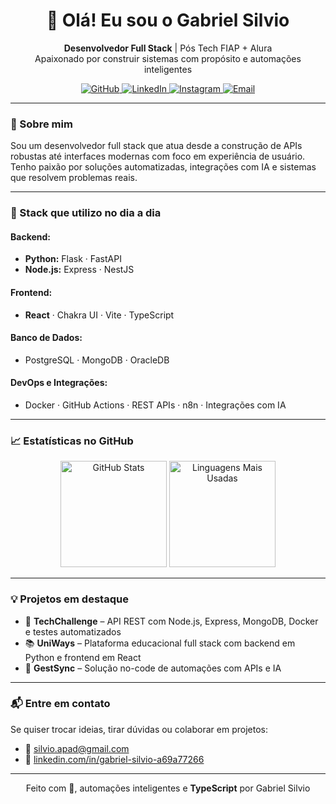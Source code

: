 <h1 align="center">👋 Olá! Eu sou o Gabriel Silvio</h1>

<p align="center">
  <strong>Desenvolvedor Full Stack</strong> | Pós Tech FIAP + Alura<br/>
  Apaixonado por construir sistemas com propósito e automações inteligentes
</p>

<p align="center">
  <a href="https://github.com/gab-szz" target="_blank">
    <img src="https://img.shields.io/badge/GitHub-100000?style=for-the-badge&logo=github&logoColor=white" alt="GitHub" />
  </a>
  <a href="https://www.linkedin.com/in/gabriel-silvio-a69a77266/" target="_blank">
    <img src="https://img.shields.io/badge/LinkedIn-0077B5?style=for-the-badge&logo=linkedin&logoColor=white" alt="LinkedIn" />
  </a>
  <a href="https://www.instagram.com/gab.szz/" target="_blank">
    <img src="https://img.shields.io/badge/Instagram-E4405F?style=for-the-badge&logo=instagram&logoColor=white" alt="Instagram" />
  </a>
  <a href="mailto:silvio.apad@gmail.com" target="_blank">
    <img src="https://img.shields.io/badge/E‑mail-D14836?style=for-the-badge&logo=gmail&logoColor=white" alt="Email" />
  </a>
</p>

---

### 🚀 Sobre mim

Sou um desenvolvedor full stack que atua desde a construção de APIs robustas até interfaces modernas com foco em experiência de usuário. Tenho paixão por soluções automatizadas, integrações com IA e sistemas que resolvem problemas reais.

---

### 🧰 Stack que utilizo no dia a dia

#### Backend:
- **Python:** Flask · FastAPI
- **Node.js:** Express · NestJS

#### Frontend:
- **React** · Chakra UI · Vite · TypeScript

#### Banco de Dados:
- PostgreSQL · MongoDB · OracleDB

#### DevOps e Integrações:
- Docker · GitHub Actions · REST APIs · n8n · Integrações com IA

---

### 📈 Estatísticas no GitHub

<div align="center">
  <img height="170px" src="https://github-readme-stats.vercel.app/api?username=gab-szz&show_icons=true&theme=radical&custom_title=Estatísticas+do+GitHub" alt="GitHub Stats"/>
  <img height="170px" src="https://github-readme-stats.vercel.app/api/top-langs/?username=gab-szz&layout=compact&langs_count=8&theme=radical" alt="Linguagens Mais Usadas"/>
</div>

---

### 💡 Projetos em destaque

- 🚧 **TechChallenge** – API REST com Node.js, Express, MongoDB, Docker e testes automatizados  
- 📚 **UniWays** – Plataforma educacional full stack com backend em Python e frontend em React  
- 🔁 **GestSync** – Solução no-code de automações com APIs e IA

---

### 📬 Entre em contato

Se quiser trocar ideias, tirar dúvidas ou colaborar em projetos:

- 📧 [silvio.apad@gmail.com](mailto:silvio.apad@gmail.com)  
- 💼 [linkedin.com/in/gabriel-silvio-a69a77266](https://linkedin.com/in/gabriel-silvio-a69a77266)  

---

<p align="center">
  Feito com 💙, automações inteligentes e <strong>TypeScript</strong> por Gabriel Silvio
</p>
